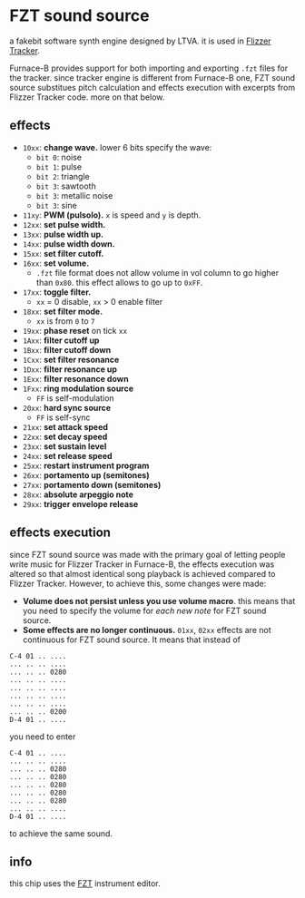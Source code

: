 # FZT sound source

a fakebit software synth engine designed by LTVA. it is used in [Flizzer Tracker](https://github.com/LTVA1/flizzer_tracker).

Furnace-B provides support for both importing and exporting `.fzt` files for the tracker. since tracker engine is different from Furnace-B one, FZT sound source substitues pitch calculation and effects execution with excerpts from Flizzer Tracker code. more on that below.

## effects

- `10xx`: **change wave.** lower 6 bits specify the wave:
  - `bit 0`: noise
  - `bit 1`: pulse
  - `bit 2`: triangle
  - `bit 3`: sawtooth
  - `bit 3`: metallic noise
  - `bit 3`: sine
- `11xy`: **PWM (pulsolo).** `x` is speed and `y` is depth.
- `12xx`: **set pulse width.**
- `13xx`: **pulse width up.**
- `14xx`: **pulse width down.**
- `15xx`: **set filter cutoff.**
- `16xx`: **set volume.**
  - `.fzt` file format does not allow volume in vol column to go higher than `0x80`. this effect allows to go up to `0xFF`.
- `17xx`: **toggle filter.**
  - `xx` = 0 disable, `xx` > 0 enable filter
- `18xx`: **set filter mode.**
  - `xx` is from `0` to `7`
- `19xx`: **phase reset** on tick `xx`
- `1Axx`: **filter cutoff up**
- `1Bxx`: **filter cutoff down**
- `1Cxx`: **set filter resonance**
- `1Dxx`: **filter resonance up**
- `1Exx`: **filter resonance down**
- `1Fxx`: **ring modulation source**
  - `FF` is self-modulation
- `20xx`: **hard sync source**
  - `FF` is self-sync
- `21xx`: **set attack speed**
- `22xx`: **set decay speed**
- `23xx`: **set sustain level**
- `24xx`: **set release speed**
- `25xx`: **restart instrument program**
- `26xx`: **portamento up (semitones)**
- `27xx`: **portamento down (semitones)**
- `28xx`: **absolute arpeggio note**
- `29xx`: **trigger envelope release**

## effects execution

since FZT sound source was made with the primary goal of letting people write music for Flizzer Tracker in Furnace-B, the effects execution was altered so that almost identical song playback is achieved compared to Flizzer Tracker. However, to achieve this, some changes were made:

- **Volume does not persist unless you use volume macro**. this means that you need to specify the volume for *each new note* for FZT sound source.
- **Some effects are no longer continuous.** `01xx`, `02xx` effects are not continuous for FZT sound source. It means that instead of
```
C-4 01 .. ....
... .. .. ....
... .. .. 0280
... .. .. ....
... .. .. ....
... .. .. ....
... .. .. ....
... .. .. 0200
D-4 01 .. ....
```
you need to enter
```
C-4 01 .. ....
... .. .. ....
... .. .. 0280
... .. .. 0280
... .. .. 0280
... .. .. 0280
... .. .. 0280
... .. .. ....
D-4 01 .. ....
```
to achieve the same sound.

## info

this chip uses the [FZT](../4-instrument/fzt.md) instrument editor.
